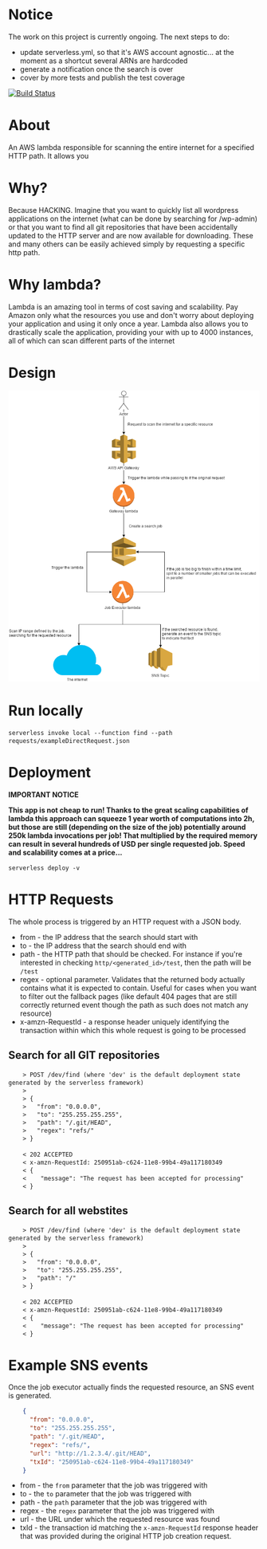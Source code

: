 # Notice

The work on this project is currently ongoing.
The next steps to do:

* update serverless.yml, so that it's AWS account agnostic... at the moment as a shortcut several ARNs are hardcoded
* generate a notification once the search is over
* cover by more tests and publish the test coverage

[![Build Status](https://travis-ci.org/kamiljano/pathFinderLambda.svg?branch=master)](https://travis-ci.org/kamiljano/pathFinderLambda)

# About

An AWS lambda responsible for scanning the entire internet for a specified HTTP path.
It allows you 

# Why?

Because HACKING. Imagine that you want to quickly list all wordpress applications on the internet
(what can be done by searching for <allIPs>/wp-admin) or that you want to find all git repositories
that have been accidentally updated to the HTTP server and are now available for downloading. These and many
others can be easily achieved simply by requesting a specific http path. 

# Why lambda?

Lambda is an amazing tool in terms of cost saving and scalability. Pay Amazon only what the resources you use
and don't worry about deploying your application and using it only once a year.
Lambda also allows you to drastically scale the application, providing your with up to 4000 instances,
all of which can scan different parts of the internet

# Design

![Design](./docs/pathFinderLogic.png "Design")

# Run locally

```commandline
serverless invoke local --function find --path requests/exampleDirectRequest.json
```

# Deployment 

**IMPORTANT NOTICE**

**This app is not cheap to run! Thanks to the great scaling capabilities of lambda this approach can squeeze 1 year worth
of computations into 2h, but those are still (depending on the size of the job) potentially around 250k lambda invocations per job!
That multiplied by the required memory can result in several hundreds of USD per single requested job. Speed and scalability comes at a price...**

```commandline
serverless deploy -v
```

# HTTP Requests

The whole process is triggered by an HTTP request with a JSON body.

* from - the IP address that the search should start with
* to - the IP address that the search should end with
* path - the HTTP path that should be checked. For instance if you're interested in checking `http/<generated_id>/test`,
then the path will be `/test`
* regex - optional parameter. Validates that the returned body actually contains what it is expected to contain.
Useful for cases when you want to filter out the fallback pages (like default 404 pages that are still correctly returned event though
the path as such does not match any resource)
* x-amzn-RequestId - a response header uniquely identifying the transaction within which this 
whole request is going to be processed

## Search for all GIT repositories

```
    > POST /dev/find (where 'dev' is the default deployment state generated by the serverless framework)
    > 
    > {
    >   "from": "0.0.0.0",
    >   "to": "255.255.255.255",
    >   "path": "/.git/HEAD",
    >   "regex": "refs/"
    > }
    
    < 202 ACCEPTED
    < x-amzn-RequestId: 250951ab-c624-11e8-99b4-49a117180349
    < {
    <    "message": "The request has been accepted for processing"
    < }
```

## Search for all webstites

```
    > POST /dev/find (where 'dev' is the default deployment state generated by the serverless framework)
    > 
    > {
    >   "from": "0.0.0.0",
    >   "to": "255.255.255.255",
    >   "path": "/"
    > }
    
    < 202 ACCEPTED
    < x-amzn-RequestId: 250951ab-c624-11e8-99b4-49a117180349
    < {
    <    "message": "The request has been accepted for processing"
    < }
```

# Example SNS events

Once the job executor actually finds the requested resource, an SNS event is generated.

```json
    {
      "from": "0.0.0.0",
      "to": "255.255.255.255",
      "path": "/.git/HEAD",
      "regex": "refs/",
      "url": "http://1.2.3.4/.git/HEAD",
      "txId": "250951ab-c624-11e8-99b4-49a117180349"
    }
```

* from - the `from` parameter that the job was triggered with
* to - the `to` parameter that the job was triggered with
* path - the `path` parameter that the job was triggered with
* regex - the `regex` parameter that the job was triggered with
* url - the URL under which the requested resource was found
* txId - the transaction id matching the `x-amzn-RequestId` response header 
that was provided during the original HTTP job creation request.